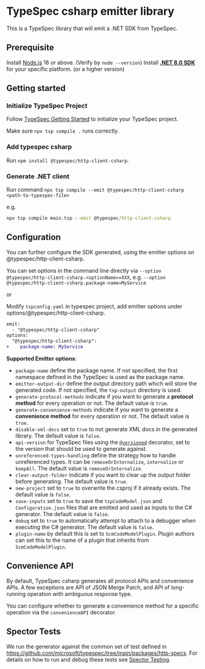 # TypeSpec csharp emitter library

This is a TypeSpec library that will emit a .NET SDK from TypeSpec.

## Prerequisite

Install [Node.js](https://nodejs.org/download/) 16 or above. (Verify by `node --version`)
Install [**.NET 8.0 SDK**](https://dotnet.microsoft.com/download/dotnet/8.0) for your specific platform. (or a higher version)

## Getting started

### Initialize TypeSpec Project

Follow [TypeSpec Getting Started](https://github.com/microsoft/typespec/#using-node--npm) to initialize your TypeSpec project.

Make sure `npx tsp compile .` runs correctly.

### Add typespec csharp

Run `npm install @typespec/http-client-csharp`.

### Generate .NET client

Run command `npx tsp compile --emit @typespec/http-client-csharp <path-to-typespec-file>`

e.g.

```cmd
npx tsp compile main.tsp --emit @typespec/http-client-csharp
```

## Configuration

You can further configure the SDK generated, using the emitter options on @typespec/http-client-csharp.

You can set options in the command line directly via `--option @typespec/http-client-csharp.<optionName>=XXX`, e.g. `--option @typespec/http-client-csharp.package-name=MyService`

or

Modify `tspconfig.yaml` in typespec project, add emitter options under options/@typespec/http-client-csharp.

```diff
emit:
  - "@typespec/http-client-csharp"
options:
  "@typespec/http-client-csharp":
+    package-name: MyService
```

**Supported Emitter options**:

- `package-name` define the package name. If not specified, the first namespace defined in the TypeSpec is used as the package name.
- `emitter-output-dir` define the output directory path which will store the generated code. If not specified, the `tsp-output` directory is used.
- `generate-protocol-methods` indicate if you want to generate a **protocol method** for every operation or not. The default value is `true`.
- `generate-convenience-methods` indicate if you want to generate a **convenience method** for every operation or not. The default value is `true`.
- `disable-xml-docs` set to `true` to not generate XML docs in the generated library. The default value is `false`.
- `api-version` for TypeSpec files using the [`@versioned`](https://typespec.io/docs/libraries/versioning/reference/decorators/#@TypeSpec.Versioning.versioned) decorator, set to the version that should be used to generate against.
- `unreferenced-types-handling` define the strategy how to handle unreferenced types. It can be `removeOrInternalize`, `internalize` or `keepAll`. The default value is `removeOrInternalize`.
- `clear-output-folder` indicate if you want to clear up the output folder before generating. The default value is `true`.
- `new-project` set to `true` to overwrite the csproj if it already exists. The default value is `false`.
- `save-inputs` set to `true` to save the `tspCodeModel.json` and `Configuration.json` files that are emitted and used as inputs to the C# generator. The default value is `false`.
- `debug` set to `true` to automatically attempt to attach to a debugger when executing the C# generator. The default value is `false`.
- `plugin-name` by default this is set to `ScmCodeModelPlugin`. Plugin authors can set this to the name of a plugin that inherits from `ScmCodeModelPlugin`.

## Convenience API

By default, TypeSpec csharp generates all protocol APIs and convenience APIs.
A few exceptions are API of JSON Merge Patch, and API of long-running operation with ambiguous response type.

You can configure whether to generate a convenience method for a specific operation via the `convenienceAPI` decorator.

## Spector Tests

We run the generator against the common set of test defined in https://github.com/microsoft/typespec/tree/main/packages/http-specs.
For details on how to run and debug these tests see [Spector Testing](generator/docs/spector.md).
